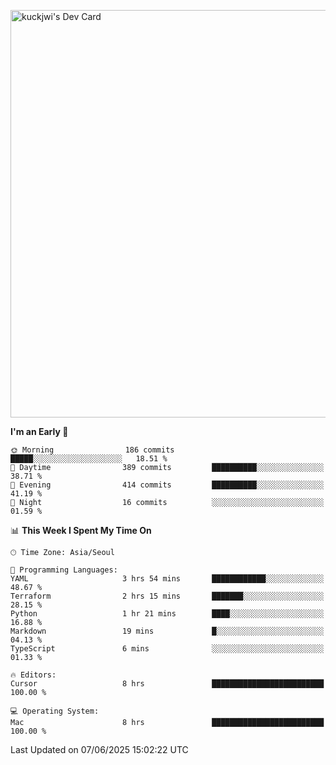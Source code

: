 <a href="https://app.daily.dev/kuckhwancho"><img src="https://api.daily.dev/devcards/v2/efef39c8028947428b3c0b486b9cd9b6.png?r=iz2&type=wide" width="652" alt="kuckjwi's Dev Card"/></a>

<!--START_SECTION:waka-->
**I'm an Early 🐤** 

```text
🌞 Morning                186 commits         █████░░░░░░░░░░░░░░░░░░░░   18.51 % 
🌆 Daytime                389 commits         ██████████░░░░░░░░░░░░░░░   38.71 % 
🌃 Evening                414 commits         ██████████░░░░░░░░░░░░░░░   41.19 % 
🌙 Night                  16 commits          ░░░░░░░░░░░░░░░░░░░░░░░░░   01.59 % 
```


📊 **This Week I Spent My Time On** 

```text
🕑︎ Time Zone: Asia/Seoul

💬 Programming Languages: 
YAML                     3 hrs 54 mins       ████████████░░░░░░░░░░░░░   48.67 % 
Terraform                2 hrs 15 mins       ███████░░░░░░░░░░░░░░░░░░   28.15 % 
Python                   1 hr 21 mins        ████░░░░░░░░░░░░░░░░░░░░░   16.88 % 
Markdown                 19 mins             █░░░░░░░░░░░░░░░░░░░░░░░░   04.13 % 
TypeScript               6 mins              ░░░░░░░░░░░░░░░░░░░░░░░░░   01.33 % 

🔥 Editors: 
Cursor                   8 hrs               █████████████████████████   100.00 % 

💻 Operating System: 
Mac                      8 hrs               █████████████████████████   100.00 % 
```


 Last Updated on 07/06/2025 15:02:22 UTC
<!--END_SECTION:waka-->
